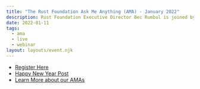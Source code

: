 ```yaml
---
title: "The Rust Foundation Ask Me Anything (AMA) - January 2022"
description: Rust Foundation Executive Director Bec Rumbul is joined by board member Nell Shamrell-Harrington in an Ask-Me-Anything (AMA) interactive webinar to share the latest updates of the Foundation and answer community questions. Moderated by Sage Griffin.
date: 2022-01-11
tags:
  - ama
  - live
  - webinar
layout: layouts/event.njk
---
```


- [Register Here](https://us06web.zoom.us/webinar/register/WN_Ivbo08H4QpaY6vbpkECp7A)
- [Happy New Year Post](/posts/2022-01-06-happy-new-year-rustaceans-from-bec/)
- [Learn More about our AMAs](/posts/2021-11-04-rust-foundation-ama-launch/)